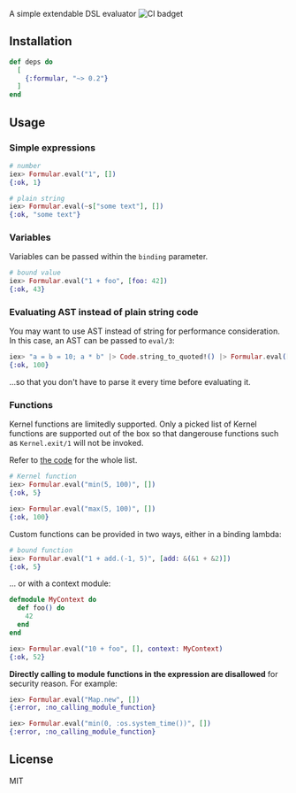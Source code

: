 A simple extendable DSL evaluator ![CI badget](https://github.com/qhwa/formular/actions/workflows/ci/badge.svg)

## Installation

```elixir
def deps do
  [
    {:formular, "~> 0.2"}
  ]
end
```

## Usage

### Simple expressions

```elixir
# number
iex> Formular.eval("1", [])
{:ok, 1}

# plain string
iex> Formular.eval(~s["some text"], [])
{:ok, "some text"}
```

### Variables

Variables can be passed within the `binding` parameter.

```elixir
# bound value
iex> Formular.eval("1 + foo", [foo: 42])
{:ok, 43}
```

### Evaluating AST instead of plain string code

You may want to use AST instead of string for performance consideration. In this case, an AST can be passed to `eval/3`:

```elixir
iex> "a = b = 10; a * b" |> Code.string_to_quoted!() |> Formular.eval([])
{:ok, 100}
```

...so that you don't have to parse it every time before evaluating it.

### Functions

Kernel functions are limitedly supported. Only a picked list of Kernel functions are supported out of the box so that dangerouse functions such as `Kernel.exit/1` will not be invoked.

Refer to [the code](https://github.com/qhwa/formular/blob/master/lib/formular.ex#L6) for the whole list.

```elixir
# Kernel function
iex> Formular.eval("min(5, 100)", [])
{:ok, 5}

iex> Formular.eval("max(5, 100)", [])
{:ok, 100}
```

Custom functions can be provided in two ways, either in a binding lambda:

```elixir
# bound function
iex> Formular.eval("1 + add.(-1, 5)", [add: &(&1 + &2)])
{:ok, 5}
```
... or with a context module:

```elixir
defmodule MyContext do
  def foo() do
    42
  end
end

iex> Formular.eval("10 + foo", [], context: MyContext)
{:ok, 52}
```

**Directly calling to module functions in the expression are disallowed** for security reason. For example:

```elixir
iex> Formular.eval("Map.new", [])
{:error, :no_calling_module_function}

iex> Formular.eval("min(0, :os.system_time())", [])
{:error, :no_calling_module_function}
```

## License

MIT
